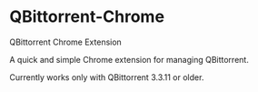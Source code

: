 # QBittorrent-Chrome
QBittorrent Chrome Extension


A quick and simple Chrome extension for managing QBittorrent.

Currently works only with QBittorrent 3.3.11 or older.


[](http://i.imgur.com/Cz7KsaE.png)
